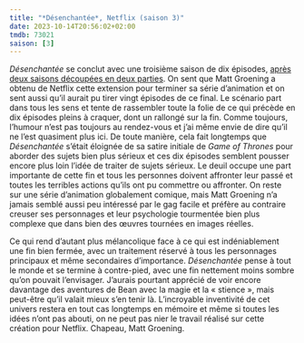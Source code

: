 ```yaml
---
title: "*Désenchantée*, Netflix (saison 3)"
date: 2023-10-14T20:56:02+02:00
tmdb: 73021 
saison: [3]
---
```


*Désenchantée* se conclut avec une troisième saison de dix épisodes, [après deux saisons découpées en deux parties](https://nicolasfurno.fr/serie/desenchantee-netflix/). On sent que Matt Groening a obtenu de Netflix cette extension pour terminer sa série d’animation et on sent aussi qu’il aurait pu tirer vingt épisodes de ce final. Le scénario part dans tous les sens et tente de rassembler toute la folie de ce qui précède en dix épisodes pleins à craquer, dont un rallongé sur la fin. Comme toujours, l’humour n’est pas toujours au rendez-vous et j’ai même envie de dire qu’il ne l’est quasiment plus ici. De toute manière, cela fait longtemps que *Désenchantée* s’était éloignée de sa satire initiale de *Game of Thrones* pour aborder des sujets bien plus sérieux et ces dix épisodes semblent pousser encore plus loin l’idée de traiter de sujets sérieux. Le deuil occupe une part importante de cette fin et tous les personnes doivent affronter leur passé et toutes les terribles actions qu’ils ont pu commettre ou affronter. On reste sur une série d’animation globalement comique, mais Matt Groening n’a jamais semblé aussi peu intéressé par le gag facile et préfère au contraire creuser ses personnages et leur psychologie tourmentée bien plus complexe que dans bien des œuvres tournées en images réelles.

Ce qui rend d’autant plus mélancolique face à ce qui est indéniablement une fin bien fermée, avec un traitement réservé à tous les personnages principaux et même secondaires d’importance. *Désenchantée* pense à tout le monde et se termine à contre-pied, avec une fin nettement moins sombre qu’on pouvait l’envisager. J’aurais pourtant apprécié de voir encore davantage des aventures de Bean avec la magie et la « stience », mais peut-être qu’il valait mieux s’en tenir là. L’incroyable inventivité de cet univers restera en tout cas longtemps en mémoire et même si toutes les idées n’ont pas abouti, on ne peut pas nier le travail réalisé sur cette création pour Netflix. Chapeau, Matt Groening. 
